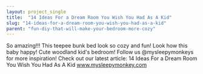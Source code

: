 ```yaml
---
layout: project_single
title:  "14 Ideas For a Dream Room You Wish You Had As A Kid"
slug: "14-ideas-for-a-dream-room-you-wish-you-had-as-a-kid"
parent: "fun-diy-that-will-make-your-bedroom-more-cozy"
---
```

So amazing!!! This teepee bunk bed look so cozy and fun! Look how this baby happy! Cute woodland kid's bedroom! Follow us @mysleepymonkeys for more inspiration! Check out our latest article: 14 Ideas For a Dream Room You Wish You Had As A Kid www.mysleepymonkey.com